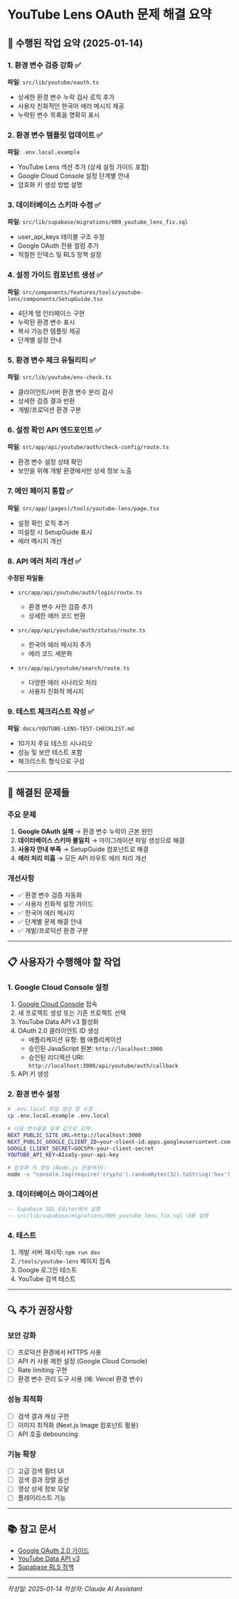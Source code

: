 # YouTube Lens OAuth 문제 해결 요약

## 🔧 수행된 작업 요약 (2025-01-14)

### 1. 환경 변수 검증 강화 ✅
**파일**: `src/lib/youtube/oauth.ts`
- 상세한 환경 변수 누락 검사 로직 추가
- 사용자 친화적인 한국어 에러 메시지 제공
- 누락된 변수 목록을 명확히 표시

### 2. 환경 변수 템플릿 업데이트 ✅
**파일**: `.env.local.example`
- YouTube Lens 섹션 추가 (상세 설정 가이드 포함)
- Google Cloud Console 설정 단계별 안내
- 암호화 키 생성 방법 설명

### 3. 데이터베이스 스키마 수정 ✅
**파일**: `src/lib/supabase/migrations/009_youtube_lens_fix.sql`
- user_api_keys 테이블 구조 수정
- Google OAuth 전용 컬럼 추가
- 적절한 인덱스 및 RLS 정책 설정

### 4. 설정 가이드 컴포넌트 생성 ✅
**파일**: `src/components/features/tools/youtube-lens/components/SetupGuide.tsx`
- 4단계 탭 인터페이스 구현
- 누락된 환경 변수 표시
- 복사 가능한 템플릿 제공
- 단계별 설정 안내

### 5. 환경 변수 체크 유틸리티 ✅
**파일**: `src/lib/youtube/env-check.ts`
- 클라이언트/서버 환경 변수 분리 검사
- 상세한 검증 결과 반환
- 개발/프로덕션 환경 구분

### 6. 설정 확인 API 엔드포인트 ✅
**파일**: `src/app/api/youtube/auth/check-config/route.ts`
- 환경 변수 설정 상태 확인
- 보안을 위해 개발 환경에서만 상세 정보 노출

### 7. 메인 페이지 통합 ✅
**파일**: `src/app/(pages)/tools/youtube-lens/page.tsx`
- 설정 확인 로직 추가
- 미설정 시 SetupGuide 표시
- 에러 메시지 개선

### 8. API 에러 처리 개선 ✅
**수정된 파일들**:
- `src/app/api/youtube/auth/login/route.ts`
  - 환경 변수 사전 검증 추가
  - 상세한 에러 코드 반환
  
- `src/app/api/youtube/auth/status/route.ts`
  - 한국어 에러 메시지 추가
  - 에러 코드 세분화
  
- `src/app/api/youtube/search/route.ts`
  - 다양한 에러 시나리오 처리
  - 사용자 친화적 메시지

### 9. 테스트 체크리스트 작성 ✅
**파일**: `docs/YOUTUBE-LENS-TEST-CHECKLIST.md`
- 10가지 주요 테스트 시나리오
- 성능 및 보안 테스트 포함
- 체크리스트 형식으로 구성

---

## 🎯 해결된 문제들

### 주요 문제
1. **Google OAuth 실패** → 환경 변수 누락이 근본 원인
2. **데이터베이스 스키마 불일치** → 마이그레이션 파일 생성으로 해결
3. **사용자 안내 부족** → SetupGuide 컴포넌트로 해결
4. **에러 처리 미흡** → 모든 API 라우트 에러 처리 개선

### 개선사항
- ✅ 환경 변수 검증 자동화
- ✅ 사용자 친화적 설정 가이드
- ✅ 한국어 에러 메시지
- ✅ 단계별 문제 해결 안내
- ✅ 개발/프로덕션 환경 구분

---

## 📋 사용자가 수행해야 할 작업

### 1. Google Cloud Console 설정
1. [Google Cloud Console](https://console.cloud.google.com) 접속
2. 새 프로젝트 생성 또는 기존 프로젝트 선택
3. YouTube Data API v3 활성화
4. OAuth 2.0 클라이언트 ID 생성
   - 애플리케이션 유형: 웹 애플리케이션
   - 승인된 JavaScript 원본: `http://localhost:3000`
   - 승인된 리디렉션 URI: `http://localhost:3000/api/youtube/auth/callback`
5. API 키 생성

### 2. 환경 변수 설정
```bash
# .env.local 파일 생성 및 수정
cp .env.local.example .env.local

# 다음 변수들을 실제 값으로 교체:
NEXT_PUBLIC_SITE_URL=http://localhost:3000
NEXT_PUBLIC_GOOGLE_CLIENT_ID=your-client-id.apps.googleusercontent.com
GOOGLE_CLIENT_SECRET=GOCSPX-your-client-secret
YOUTUBE_API_KEY=AIzaSy-your-api-key

# 암호화 키 생성 (Node.js 콘솔에서):
node -e "console.log(require('crypto').randomBytes(32).toString('hex'))"
```

### 3. 데이터베이스 마이그레이션
```sql
-- Supabase SQL Editor에서 실행
-- src/lib/supabase/migrations/009_youtube_lens_fix.sql 내용 실행
```

### 4. 테스트
1. 개발 서버 재시작: `npm run dev`
2. `/tools/youtube-lens` 페이지 접속
3. Google 로그인 테스트
4. YouTube 검색 테스트

---

## 🔍 추가 권장사항

### 보안 강화
- [ ] 프로덕션 환경에서 HTTPS 사용
- [ ] API 키 사용 제한 설정 (Google Cloud Console)
- [ ] Rate limiting 구현
- [ ] 환경 변수 관리 도구 사용 (예: Vercel 환경 변수)

### 성능 최적화
- [ ] 검색 결과 캐싱 구현
- [ ] 이미지 최적화 (Next.js Image 컴포넌트 활용)
- [ ] API 호출 debouncing

### 기능 확장
- [ ] 고급 검색 필터 UI
- [ ] 검색 결과 정렬 옵션
- [ ] 영상 상세 정보 모달
- [ ] 플레이리스트 기능

---

## 📚 참고 문서
- [Google OAuth 2.0 가이드](https://developers.google.com/identity/protocols/oauth2)
- [YouTube Data API v3](https://developers.google.com/youtube/v3)
- [Supabase RLS 정책](https://supabase.com/docs/guides/auth/row-level-security)

---

*작성일: 2025-01-14*
*작성자: Claude AI Assistant*